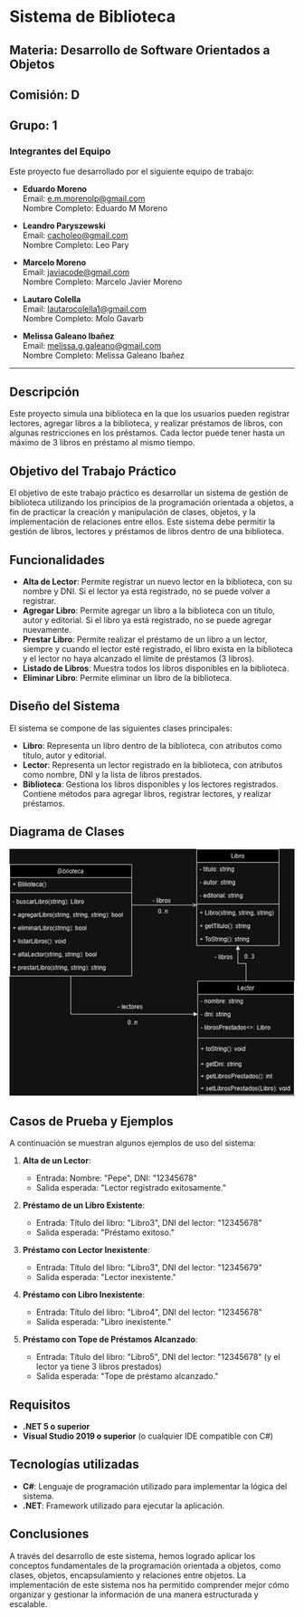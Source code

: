 # Sistema de Biblioteca

## Materia: Desarrollo de Software Orientados a Objetos
## Comisión: D
## Grupo: 1

### Integrantes del Equipo

Este proyecto fue desarrollado por el siguiente equipo de trabajo:

- **Eduardo Moreno**  
  Email: e.m.morenolp@gmail.com  
  Nombre Completo: Eduardo M Moreno
  
- **Leandro Paryszewski**  
  Email: cacholeo@gmail.com  
  Nombre Completo: Leo Pary
  
- **Marcelo Moreno**  
  Email: javiacode@gmail.com  
  Nombre Completo: Marcelo Javier Moreno
  
- **Lautaro Colella**  
  Email: lautarocolella1@gmail.com  
  Nombre Completo: Molo Gavarb
  
- **Melissa Galeano Ibañez**  
  Email: melissa.g.galeano@gmail.com  
  Nombre Completo: Melissa Galeano Ibañez

---

## Descripción

Este proyecto simula una biblioteca en la que los usuarios pueden registrar lectores, agregar libros a la biblioteca, y realizar préstamos de libros, con algunas restricciones en los préstamos. Cada lector puede tener hasta un máximo de 3 libros en préstamo al mismo tiempo.

## Objetivo del Trabajo Práctico

El objetivo de este trabajo práctico es desarrollar un sistema de gestión de biblioteca utilizando los principios de la programación orientada a objetos, a fin de practicar la creación y manipulación de clases, objetos, y la implementación de relaciones entre ellos. Este sistema debe permitir la gestión de libros, lectores y préstamos de libros dentro de una biblioteca.

## Funcionalidades

- **Alta de Lector**: Permite registrar un nuevo lector en la biblioteca, con su nombre y DNI. Si el lector ya está registrado, no se puede volver a registrar.
- **Agregar Libro**: Permite agregar un libro a la biblioteca con un título, autor y editorial. Si el libro ya está registrado, no se puede agregar nuevamente.
- **Prestar Libro**: Permite realizar el préstamo de un libro a un lector, siempre y cuando el lector esté registrado, el libro exista en la biblioteca y el lector no haya alcanzado el límite de préstamos (3 libros).
- **Listado de Libros**: Muestra todos los libros disponibles en la biblioteca.
- **Eliminar Libro**: Permite eliminar un libro de la biblioteca.

## Diseño del Sistema

El sistema se compone de las siguientes clases principales:

- **Libro**: Representa un libro dentro de la biblioteca, con atributos como título, autor y editorial.
- **Lector**: Representa un lector registrado en la biblioteca, con atributos como nombre, DNI y la lista de libros prestados.
- **Biblioteca**: Gestiona los libros disponibles y los lectores registrados. Contiene métodos para agregar libros, registrar lectores, y realizar préstamos.

## Diagrama de Clases

![Diagrama de Clases](uml/Biblioteca.png)

## Casos de Prueba y Ejemplos

A continuación se muestran algunos ejemplos de uso del sistema:

1. **Alta de un Lector**:
   - Entrada: Nombre: "Pepe", DNI: "12345678"
   - Salida esperada: "Lector registrado exitosamente."

2. **Préstamo de un Libro Existente**:
   - Entrada: Título del libro: "Libro3", DNI del lector: "12345678"
   - Salida esperada: "Préstamo exitoso."

3. **Préstamo con Lector Inexistente**:
   - Entrada: Título del libro: "Libro3", DNI del lector: "12345679"
   - Salida esperada: "Lector inexistente."

4. **Préstamo con Libro Inexistente**:
   - Entrada: Título del libro: "Libro4", DNI del lector: "12345678"
   - Salida esperada: "Libro inexistente."

5. **Préstamo con Tope de Préstamos Alcanzado**:
   - Entrada: Título del libro: "Libro5", DNI del lector: "12345678" (y el lector ya tiene 3 libros prestados)
   - Salida esperada: "Tope de préstamo alcanzado."

## Requisitos

- **.NET 5 o superior**
- **Visual Studio 2019 o superior** (o cualquier IDE compatible con C#)

## Tecnologías utilizadas

- **C#**: Lenguaje de programación utilizado para implementar la lógica del sistema.
- **.NET**: Framework utilizado para ejecutar la aplicación.

## Conclusiones

A través del desarrollo de este sistema, hemos logrado aplicar los conceptos fundamentales de la programación orientada a objetos, como clases, objetos, encapsulamiento y relaciones entre objetos. La implementación de este sistema nos ha permitido comprender mejor cómo organizar y gestionar la información de una manera estructurada y escalable.